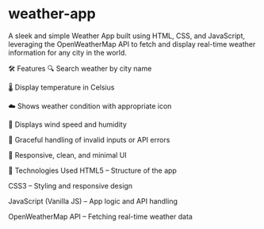 # weather-app

A sleek and simple Weather App built using HTML, CSS, and JavaScript, leveraging the OpenWeatherMap API to fetch and display real-time weather information for any city in the world.

🛠️ Features
🔍 Search weather by city name

🌡️ Display temperature in Celsius

☁️ Shows weather condition with appropriate icon

💨 Displays wind speed and humidity

📍 Graceful handling of invalid inputs or API errors

🎨 Responsive, clean, and minimal UI

🔧 Technologies Used
HTML5 – Structure of the app

CSS3 – Styling and responsive design

JavaScript (Vanilla JS) – App logic and API handling

OpenWeatherMap API – Fetching real-time weather data
